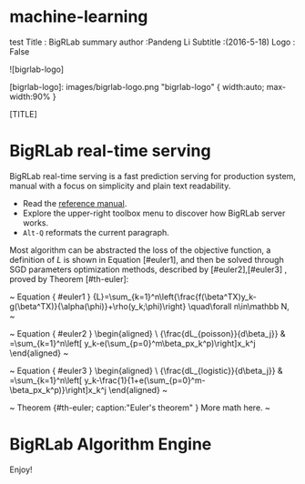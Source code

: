 # machine-learning
test
Title         : BigRLab summary
author        :Pandeng Li
Subtitle      :(2016-5-18)
Logo          : False

![bigrlab-logo]

[bigrlab-logo]: images/bigrlab-logo.png "bigrlab-logo" { width:auto; max-width:90% }

[TITLE]


# BigRLab real-time serving 

BigRLab real-time serving is a fast prediction serving for production system, manual
with a focus on simplicity and plain text readability.

* Read the [reference manual].
* Explore the upper-right toolbox menu to discover how BigRLab server works. 
* `Alt-Q` reformats the current paragraph.

Most algorithm can be abstracted the loss of the objective function, a definition
 of $L$ is shown in Equation [#euler1], 
and then be solved through SGD parameters optimization methods, described by [#euler2],[#euler3] 
, proved by Theorem [#th-euler]:

~ Equation { #euler1 }
 {L}=\sum_{k=1}^n\left\{\frac{f(\beta^TX)y_k-g(\beta^TX)}{\alpha(\phi)}+\rho(y_k;\phi)\right\} \quad\forall n\in\mathbb N, 
~

~ Equation { #euler2 }
\begin{aligned}
\ {\frac{dL_{poisson}}{d\beta_j}} & =\sum_{k=1}^n\left[ y_k-e(\sum_{p=0}^m\beta_px_k^p)\right]x_k^j 
\end{aligned}
~

~ Equation { #euler3 }
\begin{aligned}
\ {\frac{dL_{logistic}}{d\beta_j}} & =\sum_{k=1}^n\left[ y_k-\frac{1}{1+e(\sum_{p=0}^m-\beta_px_k^p)}\right]x_k^j
\end{aligned}
~


~ Theorem {#th-euler; caption:"Euler's theorem" }
More math here.
~
# BigRLab Algorithm Engine

Enjoy!

 
[reference manual]: http://www.baidu.com  "BigRLab reference manual"
